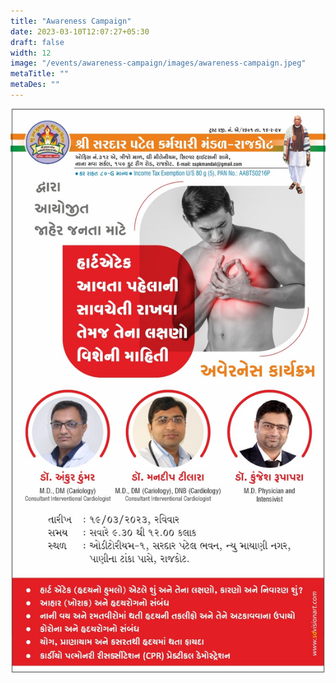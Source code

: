 ```yaml
---
title: "Awareness Campaign"
date: 2023-03-10T12:07:27+05:30
draft: false
width: 12
image: "/events/awareness-campaign/images/awareness-campaign.jpeg"
metaTitle: ""
metaDes: ""
---
```


<!--more-->
![awareness campaign | Shree Sardar Patel Employees Group, Rajkot](/events/awareness-campaign/images/awareness-campaign.jpeg "Awareness Campaign | Shree Sardar Patel Employees Group, Rajkot")

